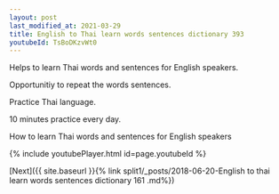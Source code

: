 ```yaml
---
layout: post
last_modified_at: 2021-03-29
title: English to Thai learn words sentences dictionary 393 
youtubeId: TsBoDKzvWt0
---
```

 
 
Helps to learn Thai words and sentences for English speakers.

Opportunitiy to repeat the words sentences. 

Practice Thai language. 
 
10 minutes practice every day. 
 
How to learn Thai words and sentences for English speakers 
 
{% include youtubePlayer.html id=page.youtubeId %}
 
 
[Next]({{ site.baseurl }}{% link  split1/_posts/2018-06-20-English to thai learn words sentences dictionary 161 .md%})
 
